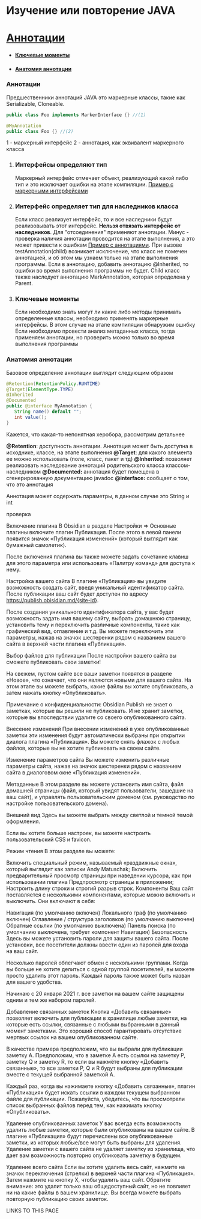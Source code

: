 # Изучение или повторение JAVA 

# [Аннотации](#annotation)

 - #### [Ключевые моменты](#ключевые-моменты-1)
 - #### [Анатомия аннотации](#анатомия-аннотации-1)

### Аннотации

Предшественники аннотаций JAVA это маркерные клaссы, такие как Serializable, Cloneable.
``` java
public class Foo implements MarkerInterface {} //(1)

@MyAnnotation 
public class Foo {} //(2)

```

1 - маркерный интерфейс
2 - аннотация, как эквивалент маркерного класса

1. ### Интерфейсы определяют тип ##
   Маркерный интерфейс отмечает объект, реализующий какой либо тип и это исключает ошибки на этапе компиляции.
   [Пример с маркерными интерфейсами](/src/j/unknown/www/CheckMarkInterface.java "Нажми чтобы открыть")
   
2. ### Интерфейс определяет тип для наследников класса
   Если класс реализует интерфейс, то и все наследники будут реализовывать этот интерфейс. **Нельзя отвязать интерфейс от наследников**. Для "отсоединения" применяют аннотации. Минус - проверка наличия аннотации проводится на этапе выполнения, а это может привести к ошибкам
   [Пример с аннотациями](/j/unknown/www/CheckAnnotation.java "Нажми чтобы открыть").
   При вызове testAnnotation(child) возникает исключение, что класс не помечен аннотацией, и об этом мы узнаем только на этапе выполнения программы. Если в аннотацию, добавить аннотацию @Inherited, то ошибки во время выполнения программы не будет. Child класс также наследует аннотацию MarkAnnotation, которая определена у Parent.
   
3. ### Ключевые моменты
   Если необходимо знать могут ли какие либо методы принимать определенные классы, необходимо применять маркерные интерфейсы. В этом случае на этапе компиляции обнаружим ошибку
   Если необходимо провести анализ метаданных класса, тогда применяем аннотации, но проверить можно только во время выполнения программы
   
### Анатомия аннотации
   Базовое определение аннотации выглядит следующим образом
   
   ~~~ java
   @Retention(RetentionPolicy.RUNTIME)
   @Target(ElementType.TYPE)
   @Inherited
   @Documented
   public @interface MyAnnotation {
      String name() default "";
      int value();
   }
   ~~~
Кажется, что какая-то непонятная херобора, рассмотрим детальнее

**@Retention**: доступность аннотации. Аннотация может быть доступна в исходнике, классе, на этапе выполнения
**@Target**: для какого элемента ее можно использовать (поле, класс, пакет и тд)
**@Inherited**: позволяет реализовать наследование аннотаций родительского класса классом-наследником
**@Documented:** аннотация будет помещена в сгенерированную документацию javadoc
**@interface:** сообщает о том, что это аннотация

Аннотация может содержать параметры, в данном случае это String и int



проверка


Включение плагина
В Obsidian в разделе Настройки => Основные плагины включите плагин Публикация. После этого в левой панели появится значок «Публикация изменений» (который выглядит как бумажный самолетик).

После включения плагина вы также можете задать сочетание клавиш для этого параметра или использовать «Палитру команд» для доступа к нему.

Настройка вашего сайта
В плагине «Публикация» вы увидите возможность создать сайт, введя уникальный идентификатор сайта. После публикации ваш сайт будет доступен по адресу https://publish.obisidian.md/{site-id}.

После создания уникального идентификатора сайта, у вас будет возможность задать имя вашему сайту, выбрать домашнюю страницу, установить тему и переключить различные компоненты, такие как графический вид, оглавление и т.д. Вы можете переключить эти параметры, нажав на значок шестеренки рядом с названием вашего сайта в верхней части плагина «Публикация».

Выбор файлов для публикации
После настройки вашего сайта вы сможете публиковать свои заметки!

На свежем, пустом сайте все ваши заметки появятся в разделе «Новое», что означает, что они являются новыми для вашего сайта. На этом этапе вы можете выбрать, какие файлы вы хотите опубликовать, а затем нажать кнопку «Опубликовать».

Примечание о конфиденциальности: Obsidian Publish не знает о заметках, которые вы решили не публиковать. И не хранит заметки, которые вы впоследствии удалите со своего опубликованного сайта.

Внесение изменений
При внесении изменений в уже опубликованные заметки эти изменения будут автоматически выбраны при открытии диалога плагина «Публикация». Вы можете снять флажок с любых файлов, которые вы не хотите публиковать на своем сайте.

Изменение параметров сайта
Вы можете изменить различные параметры сайта, нажав на значок шестеренки рядом с названием сайта в диалоговом окне «Публикация изменений».

Метаданные
В этом разделе вы можете установить имя сайта, файл домашней страницы (файл, который увидят пользователи, зашедшие на ваш сайт), и управлять пользовательским доменом (см. руководство по настройке пользовательского домена).

Внешний вид
Здесь вы можете выбрать между светлой и темной темой оформления.

Если вы хотите больше настроек, вы можете настроить пользовательский CSS и favicon.

Режим чтения
В этом разделе вы можете:

Включить специальный режим, называемый «раздвижные окна», который выглядит как записки Andy Matuschak;
Включить предварительный просмотр страницы при наведении курсора, как при использовании плагина Предпросмотр страницы в приложении;
Настроить длину строки и строгий разрыв строк.
Компоненты
Ваш сайт поставляется с несколькими компонентами, которые можно включить и выключить. Они включают в себя:

Навигация (по умолчанию включен)
Локального граф (по умолчанию включен)
Оглавление / структура заголовков (по умолчанию выключен)
Обратные ссылки (по умолчанию выключена)
Панель поиска (по умолчанию выключена, требует компонент Навигация)
Безопасность
Здесь вы можете установить пароли для защиты вашего сайта. После установки, все посетители должны ввести один из паролей для входа на ваш сайт.

Несколько паролей облегчают обмен с несколькими группами. Когда вы больше не хотите делиться с одной группой посетителей, вы можете просто удалить этот пароль. Каждый пароль также может быть назван для вашего удобства.

Начинаю с 20 января 2021 г. все заметки на вашем сайте защищены одним и тем же набором паролей.

Добавление связанных заметок
Кнопка «Добавить связанные» позволяет включить для публикации в хранилище любые заметки, на которые есть ссылки, связанные с любыми выбранными в данный момент заметками. Это хороший способ гарантировать отсутствие мертвых ссылок на вашем опубликованном сайте.

В качестве примера предположим, что вы выбрали для публикации заметку А. Предположим, что в заметке A есть ссылки на заметку P, заметку Q и заметку R, то если вы нажмёте кнопку «Добавить связанные», то все заметки P, Q и R будут выбраны для публикации вместе с текущей выбранной заметкой A.

Каждый раз, когда вы нажимаете кнопку «Добавить связанные», плагин «Публикация» будет искать ссылки в каждом текущем выбранном файле для публикации. Пожалуйста, убедитесь, что вы просмотрели список выбранных файлов перед тем, как нажимать кнопку «Опубликовать».

Удаление опубликованных заметок
У вас всегда есть возможность удалить любые заметки, которые были опубликованы на вашем сайте. В плагине «Публикация» будут перечислены все опубликованные заметки, из которых любые/все могут быть выбраны для удаления. Удаление заметки с вашего сайта не удаляет заметку из хранилища, что дает вам возможность повторно опубликовать заметку в будущем.

Удаление всего сайта
Если вы хотите удалить весь сайт, нажмите на значок переключения (стрелки) в верхней части плагина «Публикация». Затем нажмите на кнопку X, чтобы удалить ваш сайт. Обратите внимание: это удалит только ваш общедоступный сайт, но не повлияет ни на какие файлы в вашем хранилище. Вы всегда можете выбрать повторную публикацию своих заметок.

LINKS TO THIS PAGE
